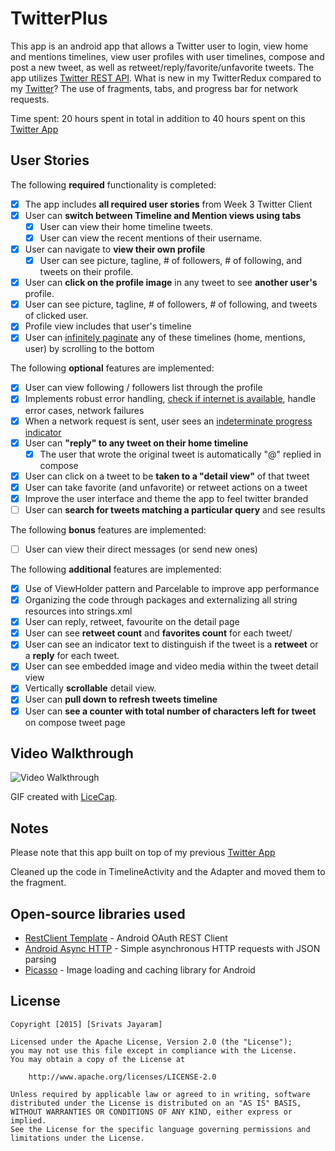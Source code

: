 # TwitterPlus
This app is an android app that allows a Twitter user to login, view home and mentions timelines, view user profiles with user timelines, compose and post a new tweet, as well as retweet/reply/favorite/unfavorite tweets. The app utilizes [Twitter REST API](https://dev.twitter.com/rest/public). What is new in my TwitterRedux compared to my [Twitter](https://github.com/srivats666/TwitterClient)? The use of fragments, tabs, and progress bar for network requests.


Time spent: 20 hours spent in total in addition to 40 hours spent on this [Twitter App](https://github.com/srivats666/TwitterClient)

## User Stories

The following **required** functionality is completed:

* [x] The app includes **all required user stories** from Week 3 Twitter Client
* [x] User can **switch between Timeline and Mention views using tabs**
  * [x] User can view their home timeline tweets.
  * [x] User can view the recent mentions of their username.
* [x] User can navigate to **view their own profile**
  * [x] User can see picture, tagline, # of followers, # of following, and tweets on their profile.
* [x] User can **click on the profile image** in any tweet to see **another user's** profile.
 * [x] User can see picture, tagline, # of followers, # of following, and tweets of clicked user.
 * [x] Profile view includes that user's timeline
* [x] User can [infinitely paginate](http://guides.codepath.com/android/Endless-Scrolling-with-AdapterViews) any of these timelines (home, mentions, user) by scrolling to the bottom

The following **optional** features are implemented:

* [x] User can view following / followers list through the profile
* [x] Implements robust error handling, [check if internet is available](http://guides.codepath.com/android/Sending-and-Managing-Network-Requests#checking-for-network-connectivity), handle error cases, network failures
* [x] When a network request is sent, user sees an [indeterminate progress indicator](http://guides.codepath.com/android/Handling-ProgressBars#progress-within-actionbar)
* [x] User can **"reply" to any tweet on their home timeline**
  * [x] The user that wrote the original tweet is automatically "@" replied in compose
* [x] User can click on a tweet to be **taken to a "detail view"** of that tweet
 * [x] User can take favorite (and unfavorite) or retweet actions on a tweet
* [x] Improve the user interface and theme the app to feel twitter branded
* [ ] User can **search for tweets matching a particular query** and see results

The following **bonus** features are implemented:

* [ ] User can view their direct messages (or send new ones)

The following **additional** features are implemented:

* [x] Use of ViewHolder pattern and Parcelable to improve app performance
* [x] Organizing the code through packages and externalizing all string resources into strings.xml
* [x] User can reply, retweet, favourite on the detail page
* [x] User can see **retweet count** and **favorites count** for each tweet/
* [x] User can see an indicator text to distinguish if the tweet is a **retweet** or a **reply** for each tweet.
* [x] User can see embedded image and video media within the tweet detail view
* [x] Vertically **scrollable** detail view. 
* [x] User can **pull down to refresh tweets timeline**
* [x] User can **see a counter with total number of characters left for tweet** on compose tweet page

## Video Walkthrough 

<img src='https://github.com/srivats666/TwitterPlus/blob/master/Twitter.gif' title='Video Walkthrough' width='' alt='Video Walkthrough' />

GIF created with [LiceCap](http://www.cockos.com/licecap/).

## Notes

Please note that this app built on top of my previous [Twitter App](https://github.com/srivats666/TwitterClient)

Cleaned up the code in TimelineActivity and the Adapter and moved them to the fragment.

## Open-source libraries used

- [RestClient Template](https://github.com/codepath/android-rest-client-template) - Android OAuth REST Client 
- [Android Async HTTP](https://github.com/loopj/android-async-http) - Simple asynchronous HTTP requests with JSON parsing
- [Picasso](http://square.github.io/picasso/) - Image loading and caching library for Android

## License

    Copyright [2015] [Srivats Jayaram]

    Licensed under the Apache License, Version 2.0 (the "License");
    you may not use this file except in compliance with the License.
    You may obtain a copy of the License at

        http://www.apache.org/licenses/LICENSE-2.0

    Unless required by applicable law or agreed to in writing, software
    distributed under the License is distributed on an "AS IS" BASIS,
    WITHOUT WARRANTIES OR CONDITIONS OF ANY KIND, either express or implied.
    See the License for the specific language governing permissions and
    limitations under the License.
